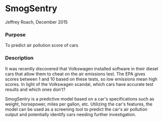 # SmogSentry

Jeffrey Roach, December 2015

### Purpose

To predict air pollution score of cars


### Description

   It was recently discovered that Volkswagen installed software in their diesel cars that allow them to cheat on the air emissions test. The EPA gives scores between 1 and 10 based on these tests, so low emissions mean high scores. In light of the Volkswagen scandal, which cars have accurate test results and which ones don’t?

   SmogSentry is a predictive model based on a car's specifications such as weight, horsepower, miles per gallon, etc. Utilizing the car's features, the model can be used as a screening tool to predict the car's air pollution output and potentially identify cars needing further investigation.

